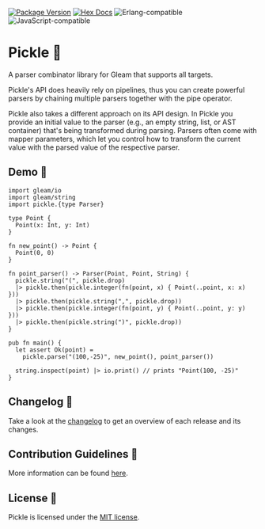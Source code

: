 [![Package Version](https://img.shields.io/hexpm/v/pickle)](https://hex.pm/packages/pickle)
[![Hex Docs](https://img.shields.io/badge/hex-docs-ffaff3)](https://hexdocs.pm/pickle)
![Erlang-compatible](https://img.shields.io/badge/target-erlang-a2003e)
![JavaScript-compatible](https://img.shields.io/badge/target-javascript-f1e05a)

# Pickle 🥒

A parser combinator library for Gleam that supports all targets.

Pickle's API does heavily rely on pipelines, thus you can create powerful parsers by chaining multiple parsers together
with the pipe operator.

Pickle also takes a different approach on its API design. In Pickle you provide an initial value to the parser (e.g., an
empty string, list, or AST container) that's being transformed during parsing. Parsers often come with mapper
parameters, which let you control how to transform the current value with the parsed value of the respective parser.

## Demo 🥒

```gleam
import gleam/io
import gleam/string
import pickle.{type Parser}

type Point {
  Point(x: Int, y: Int)
}

fn new_point() -> Point {
  Point(0, 0)
}

fn point_parser() -> Parser(Point, Point, String) {
  pickle.string("(", pickle.drop)
  |> pickle.then(pickle.integer(fn(point, x) { Point(..point, x: x) }))
  |> pickle.then(pickle.string(",", pickle.drop))
  |> pickle.then(pickle.integer(fn(point, y) { Point(..point, y: y) }))
  |> pickle.then(pickle.string(")", pickle.drop))
}

pub fn main() {
  let assert Ok(point) =
    pickle.parse("(100,-25)", new_point(), point_parser())

  string.inspect(point) |> io.print() // prints "Point(100, -25)"
}
```

## Changelog 🥒

Take a look at the [changelog](https://github.com/patrik-kuehl/pickle/blob/main/CHANGELOG.md) to get an overview of each
release and its changes.

## Contribution Guidelines 🥒

More information can be found [here](https://github.com/patrik-kuehl/pickle/blob/main/CONTRIBUTING.md).

## License 🥒

Pickle is licensed under the [MIT license](https://github.com/patrik-kuehl/pickle/blob/main/LICENSE.md).
